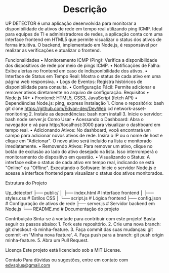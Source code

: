 <h1 align="center"> Descrição </h1>

<p>UP DETECTOR é uma aplicação desenvolvida para monitorar a disponibilidade de ativos de rede em tempo real utilizando ping ICMP. 
Ideal para equipes de TI e administradores de redes, a aplicação conta com uma interface frontend em HTML5 que permite visualizar 
o status dos ativos de forma intuitiva. O backend, implementado em Node.js, é responsável por realizar as verificações e atualizar o frontend.</p>

Funcionalidades
    • Monitoramento ICMP (Ping): Verifica a disponibilidade dos dispositivos de rede por meio de pings ICMP.
    • Notificações de Falha: Exibe alertas no frontend em caso de indisponibilidade dos ativos.
    • Interface de Status em Tempo Real: Mostra o status de cada ativo em uma página web responsiva.
    • Logs de Eventos: Registra históricos de disponibilidade para consulta.
    • Configuração Fácil: Permite adicionar e remover ativos diretamente no arquivo de configuração.
Requisitos
    • Node.js 14+
    • Frontend: HTML5, CSS3, JavaScript (fetch API)
    • Dependências Node.js: ping, express
Instalação
    1. Clone o repositório:
       bash
       git clone https://github.com/Edvan-dev/DevWeb
       cd network-asset-monitoring
    2. Instale as dependências:
       bash
       npm install
    3. Inicie o servidor:
       bash
       node server.js
Como Usar
    • Acessando o Dashboard: Abra o navegador e vá para http://localhost:3000 para visualizar o dashboard em tempo real.
    • Adicionando Ativos: No dashboard, você encontrará um campo para adicionar novos ativos de rede. Insira o IP ou o nome de host e clique em "Adicionar". O novo ativo será incluído na lista e monitorado imediatamente.
    • Removendo Ativos: Para remover um ativo, clique no botão de exclusão ao lado do ativo desejado na lista. Isso interromperá o monitoramento do dispositivo em questão.
    • Visualizando o Status: A interface exibe o status de cada ativo em tempo real, indicando se está "Online" ou "Offline".
Executando o Software: Inicie o servidor Node.js e acesse a interface frontend para visualizar o status dos ativos monitorados.

Estrutura do Projeto

Up_detector/
├── public/
│   ├── index.html       # Interface frontend
│   ├── styles.css       # Estilos CSS
│   └── script.js        # Lógica frontend
├── config.json          # Configuração de ativos de rede
├── server.js            # Servidor backend em Node.js
└── README.md            # Documentação do projeto

Contribuição
Sinta-se à vontade para contribuir com este projeto! Basta seguir os passos abaixo:
    1. Fork este repositório.
    2. Crie uma nova branch: git checkout -b minha-feature.
    3. Faça commit das suas mudanças: git commit -m 'Minha nova feature'.
    4. Faça push para a branch: git push origin minha-feature.
    5. Abra um Pull Request.
    
Licença
Este projeto está licenciado sob a MIT License.

Contato
Para dúvidas ou sugestões, entre em contato com edvsplus@gmail.com




